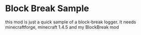 Block Break Sample
==================

this mod is just a quick sample of a block-break logger.
It needs minecraftforge, minecraft 1.4.5 and my BlockBreak mod
